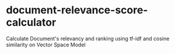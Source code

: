 # document-relevance-score-calculator
Calculate Document's relevancy and ranking using tf-idf and cosine similarity on Vector Space Model
